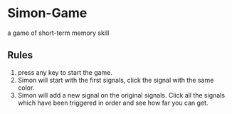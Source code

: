 # Simon-Game
a game of short-term memory skill

## Rules
1. press any key to start the game.
2. Simon will start with the first signals, click the signal with the same color.
3. Simon will add a new signal on the original signals. Click all the signals which have been triggered in order and see how far you can get.
